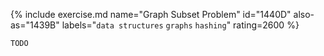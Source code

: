 {% include exercise.md name="Graph Subset Problem" id="1440D" also-as="1439B" labels="`data structures` `graphs` `hashing`" rating=2600 %}

```
TODO
```
